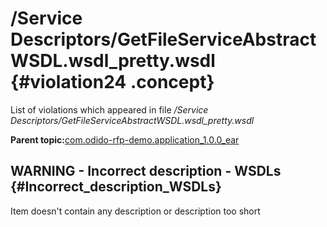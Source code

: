 # /Service Descriptors/GetFileServiceAbstractWSDL.wsdl\_pretty.wsdl {#violation24 .concept}

List of violations which appeared in file */Service Descriptors/GetFileServiceAbstractWSDL.wsdl\_pretty.wsdl*

**Parent topic:**[com.odido-rfp-demo.application\_1.0.0\_ear](../../../qa/projects/com.odido-rfp-demo.application_1.0.0_ear.md)

## WARNING - Incorrect description - WSDLs {#Incorrect_description_WSDLs}

Item doesn't contain any description or description too short

